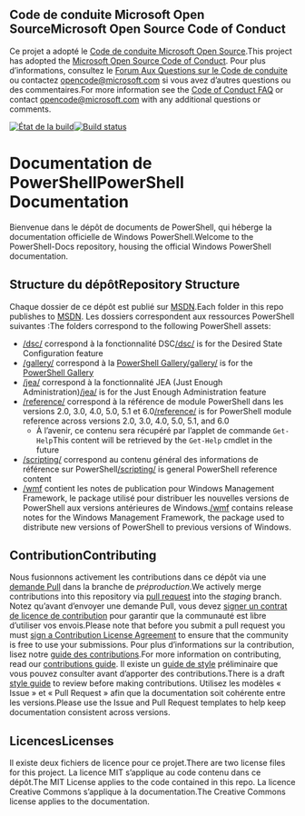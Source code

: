 ## <a name="microsoft-open-source-code-of-conduct"></a><span data-ttu-id="86bbe-101">Code de conduite Microsoft Open Source</span><span class="sxs-lookup"><span data-stu-id="86bbe-101">Microsoft Open Source Code of Conduct</span></span>

<span data-ttu-id="86bbe-102">Ce projet a adopté le [Code de conduite Microsoft Open Source](https://opensource.microsoft.com/codeofconduct/).</span><span class="sxs-lookup"><span data-stu-id="86bbe-102">This project has adopted the [Microsoft Open Source Code of Conduct](https://opensource.microsoft.com/codeofconduct/).</span></span>
<span data-ttu-id="86bbe-103">Pour plus d’informations, consultez le [Forum Aux Questions sur le Code de conduite](https://opensource.microsoft.com/codeofconduct/faq/) ou contactez [opencode@microsoft.com](mailto:opencode@microsoft.com) si vous avez d’autres questions ou des commentaires.</span><span class="sxs-lookup"><span data-stu-id="86bbe-103">For more information see the [Code of Conduct FAQ](https://opensource.microsoft.com/codeofconduct/faq/) or contact [opencode@microsoft.com](mailto:opencode@microsoft.com) with any additional questions or comments.</span></span>

<span data-ttu-id="86bbe-104">[![État de la build](https://ci.appveyor.com/api/projects/status/onshefxnc4g4pv87/branch/staging?svg=true)](https://ci.appveyor.com/project/PowerShell/powershell-docs/branch/staging)</span><span class="sxs-lookup"><span data-stu-id="86bbe-104">[![Build status](https://ci.appveyor.com/api/projects/status/onshefxnc4g4pv87/branch/staging?svg=true)](https://ci.appveyor.com/project/PowerShell/powershell-docs/branch/staging)</span></span>

# <a name="powershell-documentation"></a><span data-ttu-id="86bbe-105">Documentation de PowerShell</span><span class="sxs-lookup"><span data-stu-id="86bbe-105">PowerShell Documentation</span></span>

<span data-ttu-id="86bbe-106">Bienvenue dans le dépôt de documents de PowerShell, qui héberge la documentation officielle de Windows PowerShell.</span><span class="sxs-lookup"><span data-stu-id="86bbe-106">Welcome to the PowerShell-Docs repository, housing the official Windows PowerShell documentation.</span></span> 

## <a name="repository-structure"></a><span data-ttu-id="86bbe-107">Structure du dépôt</span><span class="sxs-lookup"><span data-stu-id="86bbe-107">Repository Structure</span></span>
<span data-ttu-id="86bbe-108">Chaque dossier de ce dépôt est publié sur [MSDN](https://msdn.microsoft.com/en-us/powershell).</span><span class="sxs-lookup"><span data-stu-id="86bbe-108">Each folder in this repo publishes to [MSDN](https://msdn.microsoft.com/en-us/powershell).</span></span> <span data-ttu-id="86bbe-109">Les dossiers correspondent aux ressources PowerShell suivantes :</span><span class="sxs-lookup"><span data-stu-id="86bbe-109">The folders correspond to the following PowerShell assets:</span></span>
* <span data-ttu-id="86bbe-110">[/dsc/](https://msdn.microsoft.com/en-us/powershell/dsc/) correspond à la fonctionnalité DSC</span><span class="sxs-lookup"><span data-stu-id="86bbe-110">[/dsc/](https://msdn.microsoft.com/en-us/powershell/dsc/) is  for the Desired State Configuration feature</span></span>
* <span data-ttu-id="86bbe-111">[/gallery/](https://msdn.microsoft.com/powershell/gallery) correspond à la [PowerShell Gallery](https://www.powershellgallery.com/)</span><span class="sxs-lookup"><span data-stu-id="86bbe-111">[/gallery/](https://msdn.microsoft.com/powershell/gallery) is for the [PowerShell Gallery](https://www.powershellgallery.com/)</span></span>
* <span data-ttu-id="86bbe-112">[/jea/](https://msdn.microsoft.com/powershell/jea/) correspond à la fonctionnalité JEA (Just Enough Administration)</span><span class="sxs-lookup"><span data-stu-id="86bbe-112">[/jea/](https://msdn.microsoft.com/powershell/jea/) is for the Just Enough Administration feature</span></span>
* <span data-ttu-id="86bbe-113">[/reference/](https://msdn.microsoft.com/powershell/reference/) correspond à la référence de module PowerShell dans les versions 2.0, 3.0, 4.0, 5.0, 5.1 et 6.0</span><span class="sxs-lookup"><span data-stu-id="86bbe-113">[/reference/](https://msdn.microsoft.com/powershell/reference/) is for PowerShell module reference across versions 2.0, 3.0, 4.0, 5.0, 5.1, and 6.0</span></span>
  * <span data-ttu-id="86bbe-114">À l’avenir, ce contenu sera récupéré par l’applet de commande `Get-Help`</span><span class="sxs-lookup"><span data-stu-id="86bbe-114">This content will be retrieved by the `Get-Help` cmdlet in the future</span></span>
* <span data-ttu-id="86bbe-115">[/scripting/](https://msdn.microsoft.com/en-us/powershell/scripting/) correspond au contenu général des informations de référence sur PowerShell</span><span class="sxs-lookup"><span data-stu-id="86bbe-115">[/scripting/](https://msdn.microsoft.com/en-us/powershell/scripting/) is general PowerShell reference content</span></span>
* <span data-ttu-id="86bbe-116">[/wmf](https://msdn.microsoft.com/en-us/powershell/wmf/readme) contient les notes de publication pour Windows Management Framework, le package utilisé pour distribuer les nouvelles versions de PowerShell aux versions antérieures de Windows.</span><span class="sxs-lookup"><span data-stu-id="86bbe-116">[/wmf](https://msdn.microsoft.com/en-us/powershell/wmf/readme) contains release notes for the Windows Management Framework, the package used to distribute new versions of PowerShell to previous versions of Windows.</span></span> 



## <a name="contributing"></a><span data-ttu-id="86bbe-117">Contribution</span><span class="sxs-lookup"><span data-stu-id="86bbe-117">Contributing</span></span>

<span data-ttu-id="86bbe-118">Nous fusionnons activement les contributions dans ce dépôt via une [demande Pull](https://help.github.com/articles/using-pull-requests/) dans la branche de *préproduction*.</span><span class="sxs-lookup"><span data-stu-id="86bbe-118">We actively merge contributions into this repository via [pull request](https://help.github.com/articles/using-pull-requests/) into the *staging* branch.</span></span> <span data-ttu-id="86bbe-119">Notez qu’avant d’envoyer une demande Pull, vous devez [signer un contrat de licence de contribution](https://cla.microsoft.com/) pour garantir que la communauté est libre d’utiliser vos envois.</span><span class="sxs-lookup"><span data-stu-id="86bbe-119">Please note that before you submit a pull request you must [sign a Contribution License Agreement](https://cla.microsoft.com/) to ensure that the community is free to use your submissions.</span></span>
<span data-ttu-id="86bbe-120">Pour plus d’informations sur la contribution, lisez notre [guide des contributions](CONTRIBUTING.md).</span><span class="sxs-lookup"><span data-stu-id="86bbe-120">For more information on contributing, read our [contributions guide](CONTRIBUTING.md).</span></span>
<span data-ttu-id="86bbe-121">Il existe un [guide de style](./STYLE.md) préliminaire que vous pouvez consulter avant d’apporter des contributions.</span><span class="sxs-lookup"><span data-stu-id="86bbe-121">There is a draft [style guide](./STYLE.md) to review before making contributions.</span></span>
<span data-ttu-id="86bbe-122">Utilisez les modèles « Issue » et « Pull Request » afin que la documentation soit cohérente entre les versions.</span><span class="sxs-lookup"><span data-stu-id="86bbe-122">Please use the Issue and Pull Request templates to help keep documentation consistent across versions.</span></span> 

## <a name="licenses"></a><span data-ttu-id="86bbe-123">Licences</span><span class="sxs-lookup"><span data-stu-id="86bbe-123">Licenses</span></span>

<span data-ttu-id="86bbe-124">Il existe deux fichiers de licence pour ce projet.</span><span class="sxs-lookup"><span data-stu-id="86bbe-124">There are two license files for this project.</span></span> <span data-ttu-id="86bbe-125">La licence MIT s’applique au code contenu dans ce dépôt.</span><span class="sxs-lookup"><span data-stu-id="86bbe-125">The MIT License applies to the code contained in this repo.</span></span>
<span data-ttu-id="86bbe-126">La licence Creative Commons s’applique à la documentation.</span><span class="sxs-lookup"><span data-stu-id="86bbe-126">The Creative Commons license applies to the documentation.</span></span> 
